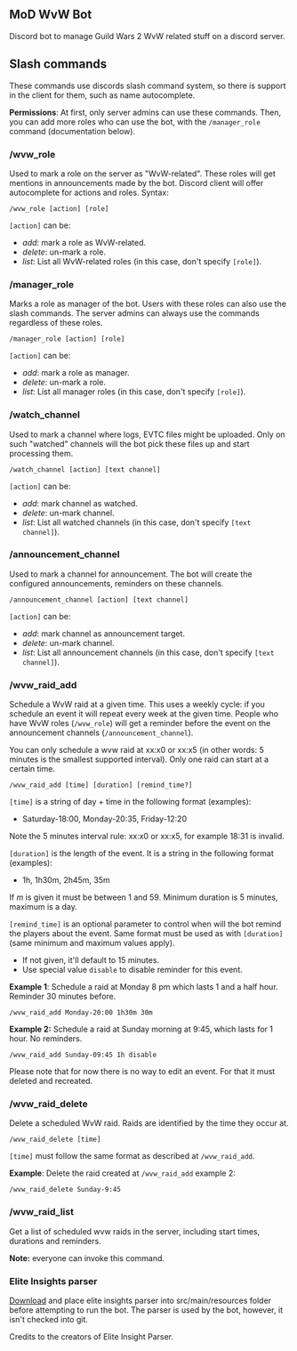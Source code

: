 ## MoD WvW Bot

Discord bot to manage Guild Wars 2 WvW related stuff on a discord server.

## Slash commands

These commands use discords slash command system, so there is support in the client for them, such as 
name autocomplete.

**Permissions**: At first, only server admins can use these commands. Then, you can add more roles 
who can use the bot, with the ```/manager_role``` command (documentation below).

### /wvw_role

Used to mark a role on the server as "WvW-related". These roles will get mentions in announcements made 
by the bot. Discord client will offer autocomplete for actions and roles. Syntax:

```
/wvw_role [action] [role]
```

```[action]``` can be:
 - *add*: mark a role as WvW-related.
 - *delete*: un-mark a role.
 - *list*: List all WvW-related roles (in this case, don't specify ```[role]```).

### /manager_role

Marks a role as manager of the bot. Users with these roles can also use the slash commands. The server 
admins can always use the commands regardless of these roles.

```
/manager_role [action] [role]
```

```[action]``` can be:
- *add*: mark a role as manager.
- *delete*: un-mark a role.
- *list*: List all manager roles (in this case, don't specify ```[role]```).

### /watch_channel

Used to mark a channel where logs, EVTC files might be uploaded. Only on such "watched" channels will 
the bot pick these files up and start processing them.

```
/watch_channel [action] [text channel]
```

```[action]``` can be:
- *add*: mark channel as watched.
- *delete*: un-mark channel.
- *list*: List all watched channels (in this case, don't specify ```[text channel]```).

### /announcement_channel

Used to mark a channel for announcement. The bot will create the configured announcements, 
reminders on these channels.

```
/announcement_channel [action] [text channel]
```

```[action]``` can be:
- *add*: mark channel as announcement target.
- *delete*: un-mark channel.
- *list*: List all announcement channels (in this case, don't specify ```[text channel]```).

### /wvw_raid_add

Schedule a WvW raid at a given time. This uses a weekly cycle: if you schedule an event it will repeat every 
week at the given time. People who have WvW roles (```/wvw_role```) will get a reminder before the event on the 
announcement channels (```/announcement_channel```).

You can only schedule a wvw raid at xx:x0 or xx:x5 (in other words: 5 minutes is the 
smallest supported interval). Only one raid can start at a certain time.

```
/wvw_raid_add [time] [duration] [remind_time?]
```

```[time]``` is a string of day + time in the following format (examples):
- Saturday-18:00, Monday-20:35, Friday-12:20

Note the 5 minutes interval rule: xx:x0 or xx:x5, for example 18:31 is invalid.

```[duration]``` is the length of the event. It is a string in the following format (examples):
- 1h, 1h30m, 2h45m, 35m

If *m* is given it must be between 1 and 59. Minimum duration is 5 minutes, maximum is a day.

```[remind_time]``` is an optional parameter to control when will the bot remind the players about the 
event. Same format must be used as with ```[duration]``` (same minimum and maximum values apply).
- If not given, it'll default to 15 minutes.
- Use special value ```disable``` to disable reminder for this event.

**Example 1**: Schedule a raid at Monday 8 pm which lasts 1 and a half hour. Reminder 30 minutes before.

```
/wvw_raid_add Monday-20:00 1h30m 30m
```

**Example 2:** Schedule a raid at Sunday morning at 9:45, which lasts for 1 hour. No reminders.

```
/wvw_raid_add Sunday-09:45 1h disable
```

Please note that for now there is no way to edit an event. For that it must deleted and recreated. 

### /wvw_raid_delete

Delete a scheduled WvW raid. Raids are identified by the time they occur at.

```
/wvw_raid_delete [time]
```

```[time]``` must follow the same format as described at ```/wvw_raid_add```. 

**Example**: Delete the raid created at ```/wvw_raid_add``` example 2:

```
/wvw_raid_delete Sunday-9:45
```

### /wvw_raid_list

Get a list of scheduled wvw raids in the server, including start times, durations and reminders.

**Note:** everyone can invoke this command.

### Elite Insights parser

[Download](https://github.com/baaron4/GW2-Elite-Insights-Parser) and place elite insights parser into src/main/resources folder before attempting to 
run the bot. The parser is used by the bot, however, it isn't checked into git.

Credits to the creators of Elite Insight Parser.
